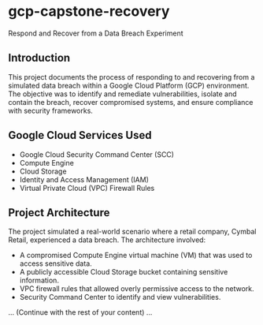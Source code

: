 # gcp-capstone-recovery

Respond and Recover from a Data Breach Experiment

## Introduction

This project documents the process of responding to and recovering from a simulated data breach within a Google Cloud Platform (GCP) environment. The objective was to identify and remediate vulnerabilities, isolate and contain the breach, recover compromised systems, and ensure compliance with security frameworks.

## Google Cloud Services Used

- Google Cloud Security Command Center (SCC)
- Compute Engine
- Cloud Storage
- Identity and Access Management (IAM)
- Virtual Private Cloud (VPC) Firewall Rules

## Project Architecture

The project simulated a real-world scenario where a retail company, Cymbal Retail, experienced a data breach. The architecture involved:

- A compromised Compute Engine virtual machine (VM) that was used to access sensitive data.
- A publicly accessible Cloud Storage bucket containing sensitive information.
- VPC firewall rules that allowed overly permissive access to the network.
- Security Command Center to identify and view vulnerabilities.

... (Continue with the rest of your content) ...
